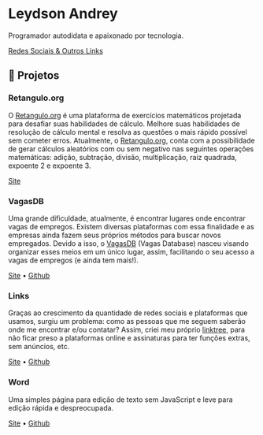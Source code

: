 # Leydson Andrey

Programador autodidata e apaixonado por tecnologia.

[Redes Sociais & Outros Links](/links)

## 🔨 Projetos

### Retangulo.org

O [Retangulo.org](https://retangulo.org) é uma plataforma de exercícios matemáticos projetada para desafiar suas habilidades de cálculo. Melhore suas habilidades de resolução de cálculo mental e resolva as questões o mais rápido possível sem cometer erros. Atualmente, o [Retangulo.org](https://retangulo.org), conta com a possibilidade de gerar cálculos aleatórios com ou sem negativo nas seguintes operações matemáticas: adição, subtração, divisão, multiplicação, raiz quadrada, expoente 2 e expoente 3.

[Site](https://retangulo.org)

### VagasDB

Uma grande dificuldade, atualmente, é encontrar lugares onde encontrar vagas de empregos. Existem diversas plataformas com essa finalidade e as empresas ainda fazem seus próprios métodos para buscar novos empregados. Devido a isso, o [VagasDB](https://vagasdb.vercel.app) (Vagas Database) nasceu visando organizar esses meios em um único lugar, assim, facilitando o seu acesso a vagas de empregos (e ainda tem mais!).

[Site](https://vagasdb.vercel.app/) • [Github](https://github.com/leydsonandrey/vagasdb)

### Links

Graças ao crescimento da quantidade de redes sociais e plataformas que usamos, surgiu um problema: como as pessoas que me seguem saberão onde me encontrar e/ou contatar? Assim, criei meu próprio [linktree](https://pt.wikipedia.org/wiki/Linktree), para não ficar preso a plataformas online e assinaturas para ter funções extras, sem anúncios, etc.

[Site](/links) • [Github](https://github.com/leydsonandrey/leydsonandrey.github.io)

### Word

Uma simples página para edição de texto sem JavaScript e leve para edição rápida e despreocupada.

[Site](/word) • [Github](https://github.com/leydsonandrey/word)
